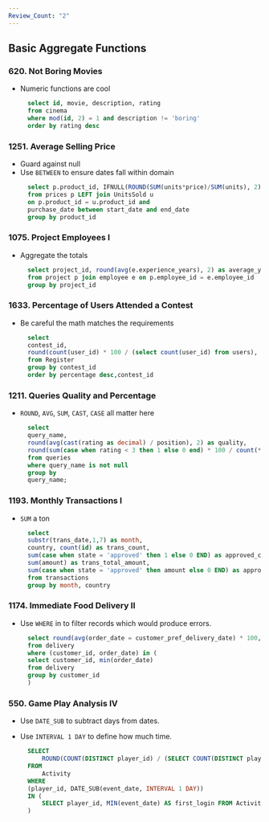 ```yaml
---
Review_Count: "2"
---
```

## Basic Aggregate Functions

### 620. Not Boring Movies

- Numeric functions are cool
  ```sql
  	select id, movie, description, rating
  	from cinema
  	where mod(id, 2) = 1 and description != 'boring'
  	order by rating desc
  ```

### 1251. Average Selling Price

- Guard against null
- Use `BETWEEN` to ensure dates fall within domain
  ```sql
  	select p.product_id, IFNULL(ROUND(SUM(units*price)/SUM(units), 2), 0) as average_price
  	from prices p LEFT join UnitsSold u
  	on p.product_id = u.product_id and
  	purchase_date between start_date and end_date
  	group by product_id
  ```

### 1075. Project Employees I

- Aggregate the totals
  ```sql
  	select project_id, round(avg(e.experience_years), 2) as average_years
  	from project p join employee e on p.employee_id = e.employee_id
  	group by project_id
  ```

### 1633. Percentage of Users Attended a Contest

- Be careful the math matches the requirements
  ```sql
  	select
  	contest_id,
  	round(count(user_id) * 100 / (select count(user_id) from users), 2) as percentage
  	from Register
  	group by contest_id
  	order by percentage desc,contest_id
  ```

### 1211. Queries Quality and Percentage

- `ROUND`, `AVG`, `SUM`, `CAST`, `CASE` all matter here
  ```sql
  	select
  	query_name,
  	round(avg(cast(rating as decimal) / position), 2) as quality,
  	round(sum(case when rating < 3 then 1 else 0 end) * 100 / count(*), 2) as poor_query_percentage
  	from queries
  	where query_name is not null
  	group by
  	query_name;
  ```

### 1193. Monthly Transactions I

- `SUM` a ton
  ```sql
  	select
  	substr(trans_date,1,7) as month,
  	country, count(id) as trans_count,
  	sum(case when state = 'approved' then 1 else 0 END) as approved_count,
  	sum(amount) as trans_total_amount,
  	sum(case when state = 'approved' then amount else 0 END) as approved_total_amount
  	from transactions
  	group by month, country
  ```

### 1174. Immediate Food Delivery II

- Use `WHERE` in to filter records which would produce errors.
  ```sql
  	select round(avg(order_date = customer_pref_delivery_date) * 100, 2) as immediate_percentage
  	from delivery
  	where (customer_id, order_date) in (
  	select customer_id, min(order_date)
  	from delivery
  	group by customer_id
  	)
  ```

### 550. Game Play Analysis IV

- Use `DATE_SUB` to subtract days from dates.
- Use `INTERVAL 1 DAY` to define how much time.

  ```sql
  	SELECT
  		ROUND(COUNT(DISTINCT player_id) / (SELECT COUNT(DISTINCT player_id) FROM Activity), 2) AS fraction
  	FROM
  		Activity
  	WHERE
  	(player_id, DATE_SUB(event_date, INTERVAL 1 DAY))
  	IN (
  		SELECT player_id, MIN(event_date) AS first_login FROM Activity GROUP BY player_id
  	)
  ```
